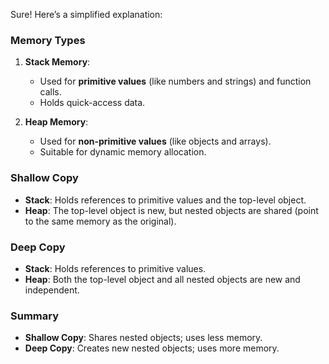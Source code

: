 Sure! Here’s a simplified explanation:

### Memory Types

1. **Stack Memory**:
   - Used for **primitive values** (like numbers and strings) and function calls.
   - Holds quick-access data.

2. **Heap Memory**:
   - Used for **non-primitive values** (like objects and arrays).
   - Suitable for dynamic memory allocation.

### Shallow Copy
- **Stack**: Holds references to primitive values and the top-level object.
- **Heap**: The top-level object is new, but nested objects are shared (point to the same memory as the original).

### Deep Copy
- **Stack**: Holds references to primitive values.
- **Heap**: Both the top-level object and all nested objects are new and independent.

### Summary
- **Shallow Copy**: Shares nested objects; uses less memory.
- **Deep Copy**: Creates new nested objects; uses more memory.